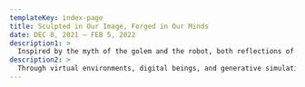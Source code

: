 ```yaml
---
templateKey: index-page
title: Sculpted in Our Image, Forged in Our Minds
date: DEC 8, 2021 — FEB 5, 2022
description1: >
  Inspired by the myth of the golem and the robot, both reflections of humanity’s dreams and simulations, the exhibition will explore what we can learn about our world and relationships to others from simulated realities. Eroding the dichotomy of the physical and the virtual, this exhibition explores the dreams and simulations of the computer age, and how they attempt to imagine new methods of digital co-existence, with the aim of envisioning more equitable, diverse, and safe futures online.
description2: >
  Through virtual environments, digital beings, and generative simulations, curator Tristan Sauer and artists Sarah Boo, Mads Brimble, Benjamin Chang, Cezar Mocan, and Andy Wallace explore the parallels between our dreams and simulations, and the wider implications between our physical and digital worlds. 
---
```

